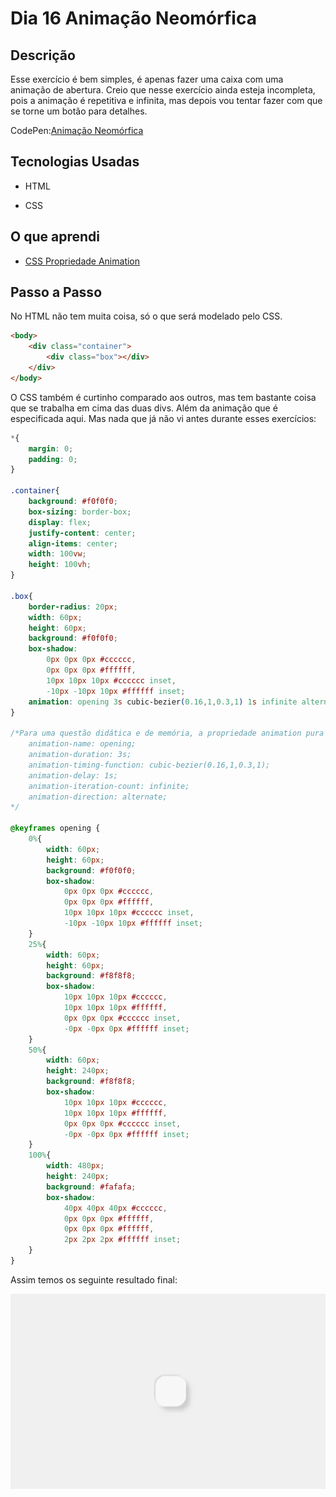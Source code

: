 # Dia 16 Animação Neomórfica

## Descrição

Esse exercício é bem simples, é apenas fazer uma caixa com uma animação de abertura. Creio que nesse exercício ainda esteja incompleta, pois a animação é repetitiva e infinita, mas depois vou tentar fazer com que se torne um botão para detalhes.

CodePen:[Animação Neomórfica](https://codepen.io/albusquercus94/pen/BaZQWjZ)

## Tecnologias Usadas

* HTML

* CSS

## O que aprendi

* [CSS Propriedade Animation](https://www.w3schools.com/css/css3_animations.asp)

## Passo a Passo

No HTML não tem muita coisa, só o que será modelado pelo CSS.

~~~html
<body>
    <div class="container">
        <div class="box"></div>
    </div>
</body>
~~~

O CSS também é curtinho comparado aos outros, mas tem bastante coisa que se trabalha em cima das duas divs. Além da animação que é especificada aqui. Mas nada que já não vi antes durante esses exercícios:

~~~css
*{
    margin: 0;
    padding: 0;
}

.container{
    background: #f0f0f0;
    box-sizing: border-box;
    display: flex;
    justify-content: center;
    align-items: center;
    width: 100vw;
    height: 100vh;
}

.box{
    border-radius: 20px;
    width: 60px;
    height: 60px;
    background: #f0f0f0;
    box-shadow: 
        0px 0px 0px #cccccc,
        0px 0px 0px #ffffff,
        10px 10px 10px #cccccc inset,
        -10px -10px 10px #ffffff inset;
    animation: opening 3s cubic-bezier(0.16,1,0.3,1) 1s infinite alternate;
}

/*Para uma questão didática e de memória, a propriedade animation pura contem, respectivamente, as seguintes propriedades:
	animation-name: opening;
	animation-duration: 3s;
	animation-timing-function: cubic-bezier(0.16,1,0.3,1);
	animation-delay: 1s;
	animation-iteration-count: infinite;
	animation-direction: alternate;
*/

@keyframes opening {
    0%{
        width: 60px;
        height: 60px;
        background: #f0f0f0;
        box-shadow: 
            0px 0px 0px #cccccc,
            0px 0px 0px #ffffff,
            10px 10px 10px #cccccc inset,
            -10px -10px 10px #ffffff inset;
    }
    25%{
        width: 60px;
        height: 60px;
        background: #f8f8f8;
        box-shadow: 
            10px 10px 10px #cccccc,
            10px 10px 10px #ffffff,
            0px 0px 0px #cccccc inset,
            -0px -0px 0px #ffffff inset;
    }
    50%{
        width: 60px;
        height: 240px;
        background: #f8f8f8;
        box-shadow: 
            10px 10px 10px #cccccc,
            10px 10px 10px #ffffff,
            0px 0px 0px #cccccc inset,
            -0px -0px 0px #ffffff inset;
    }
    100%{
        width: 480px;
        height: 240px;
        background: #fafafa;
        box-shadow: 
            40px 40px 40px #cccccc,
            0px 0px 0px #ffffff,
            0px 0px 0px #ffffff,
            2px 2px 2px #ffffff inset;
    }
}
~~~

Assim temos os seguinte resultado final:

![Resultado-Final-Dia-16](https://github.com/AlbusQuercus94/One-CSS-per-30-Days/blob/main/Desafios/Dia_16/Imagens/Resultado-Final-Dia-16.gif)